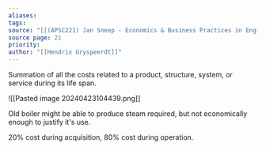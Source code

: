 ```yaml
---
aliases: 
tags: 
source: "[[(APSC221) Jan Sneep - Economics & Business Practices in Engineering.pdf#page=22&selection=140,1,141,15|(APSC221) Jan Sneep - Economics & Business Practices in Engineering, page 22]]"
source page: 21
priority: 
author: "[[Hendrix Gryspeerdt]]"
---
```

Summation of all the costs related to a product, structure, system, or service during its life span.

![[Pasted image 20240423104439.png]]

Old boiler might be able to produce steam required, but not economically enough to justify it's use.

20% cost during acquisition, 80% cost during operation.